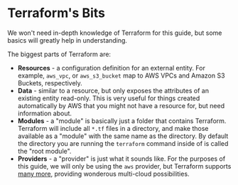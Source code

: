 # Terraform's Bits

We won't need in-depth knowledge of Terraform for this guide, but some basics
will greatly help in understanding.

The biggest parts of Terraform are:

* **Resources** - a configuration definition for an external entity. For
  example, `aws_vpc`, or `aws_s3_bucket` map to AWS VPCs and Amazon S3 Buckets,
  respectively.
* **Data** - similar to a resource, but only exposes the attributes of an
  existing entity read-only. This is very useful for things created
  automatically by AWS that you might not have a resource for, but need
  information about.
* **Modules** - a "module" is basically just a folder that contains Terraform.
  Terraform will include all `*.tf` files in a directory, and make those
  available as a "module" with the same name as the directory. By default the
  directory you are running the `terraform` command inside of is called the
  "root module".
* **Providers** - a "provider" is just what it sounds like. For the purposes of
  this guide, we will only be using the `aws` provider, but Terraform supports
  [many more][1], providing wonderous multi-cloud possibilities.

[1]: https://www.terraform.io/docs/providers/index.html
